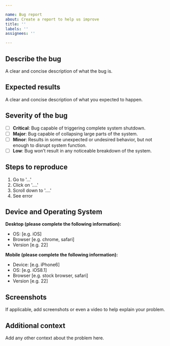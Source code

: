 ```yaml
---

name: Bug report
about: Create a report to help us improve
title: ''
labels: ''
assignees: ''

---
```


## Describe the bug

A clear and concise description of what the bug is.

## Expected results

A clear and concise description of what you expected to happen.

## Severity of the bug

- [ ] **Critical**: Bug capable of triggering complete system shutdown.
- [ ] **Major**: Bug capable of collapsing large parts of the system.
- [ ] **Minor**: Results in some unexpected or undesired behavior, but not enough to disrupt system function.
- [ ] **Low**: Bug won’t result in any noticeable breakdown of the system.

## Steps to reproduce

1. Go to '...'
2. Click on '....'
3. Scroll down to '....'
4. See error

## Device and Operating System

**Desktop (please complete the following information):**
 - OS: [e.g. iOS]
 - Browser [e.g. chrome, safari]
 - Version [e.g. 22]

**Mobile (please complete the following information):**
 - Device: [e.g. iPhone6]
 - OS: [e.g. iOS8.1]
 - Browser [e.g. stock browser, safari]
 - Version [e.g. 22]

## Screenshots

If applicable, add screenshots or even a video to help explain your problem.

## Additional context

Add any other context about the problem here.
